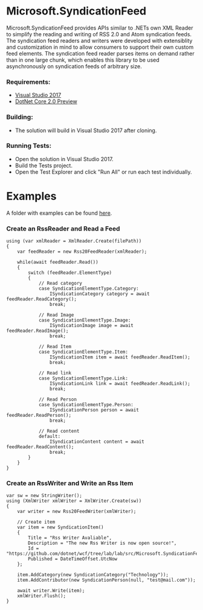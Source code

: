 # Microsoft.SyndicationFeed
Microsoft.SyndicationFeed provides APIs similar to .NETs own XML Reader to simplify the reading and writing of RSS 2.0 and Atom syndication feeds. The syndication feed readers and writers were developed with extensiblity and customization in mind to allow consumers to support their own custom feed elements. The syndication feed reader parses items on demand rather than in one large chunk, which enables this library to be used asynchronously on syndication feeds of arbitrary size.

### Requirements:
* [Visual Studio 2017](https://www.visualstudio.com/vs/whatsnew/)
* [DotNet Core 2.0 Preview](https://www.microsoft.com/net/core/preview#windowscmd)

### Building:
* The solution will build in Visual Studio 2017 after cloning.

### Running Tests:
* Open the solution in Visual Studio 2017.
* Build the Tests project.
* Open the Test Explorer and click "Run All" or run each test individually.


# Examples
A folder with examples can be found [here](examples).

### Create an RssReader and Read a Feed ###
```
using (var xmlReader = XmlReader.Create(filePath))
{
    var feedReader = new Rss20FeedReader(xmlReader);

    while(await feedReader.Read())
    {
        switch (feedReader.ElementType)
        {
            // Read category
            case SyndicationElementType.Category:
                ISyndicationCategory category = await feedReader.ReadCategory();
                break;

            // Read Image
            case SyndicationElementType.Image:
                ISyndicationImage image = await feedReader.ReadImage();
                break;

            // Read Item
            case SyndicationElementType.Item:
                ISyndicationItem item = await feedReader.ReadItem();
                break;

            // Read link
            case SyndicationElementType.Link:
                ISyndicationLink link = await feedReader.ReadLink();
                break;

            // Read Person
            case SyndicationElementType.Person:
                ISyndicationPerson person = await feedReader.ReadPerson();
                break;

            // Read content
            default:
                ISyndicationContent content = await feedReader.ReadContent();
                break;
        }
    }
}
```

### Create an RssWriter and Write an Rss Item ###
```
var sw = new StringWriter();
using (XmlWriter xmlWriter = XmlWriter.Create(sw))
{
    var writer = new Rss20FeedWriter(xmlWriter);
      
    // Create item
    var item = new SyndicationItem()
    {
        Title = "Rss Writer Avaliable",
        Description = "The new Rss Writer is now open source!",
        Id = "https://github.com/dotnet/wcf/tree/lab/lab/src/Microsoft.SyndicationFeed/src",
        Published = DateTimeOffset.UtcNow
    };

    item.AddCategory(new SyndicationCategory("Technology"));
    item.AddContributor(new SyndicationPerson(null, "test@mail.com"));

    await writer.Write(item);
    xmlWriter.Flush();
}
```
